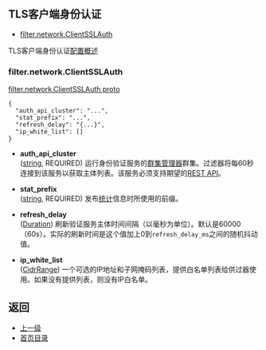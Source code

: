 ## TLS客户端身份认证

- [filter.network.ClientSSLAuth](#filternetworkclientsslauth)

TLS客户端身份认证[配置概述](../../../Configurationreference/Networkfilters/ClientTLSauthentication.md)

### filter.network.ClientSSLAuth
[filter.network.ClientSSLAuth proto](https://github.com/envoyproxy/data-plane-api/blob/master/api/filter/network/client_ssl_auth.proto#L13)

```
{
  "auth_api_cluster": "...",
  "stat_prefix": "...",
  "refresh_delay": "{...}",
  "ip_white_list": []
}
```

- **auth_api_cluster**<br />
	([string](https://developers.google.com/protocol-buffers/docs/proto#scalar), REQUIRED) 运行身份验证服务的[群集管理器](../../../Introduction/Architectureoverview/Clustermanager.md)群集。过滤器将每60秒连接到该服务以获取主体列表。该服务必须支持期望的[REST API](../../../Configurationreference/Networkfilters/ClientTLSauthentication.md)。

- **stat_prefix**<br />
	([string](https://developers.google.com/protocol-buffers/docs/proto#scalar), REQUIRED) 发布[统计](../../../Configurationreference/Networkfilters/ClientTLSauthentication.md)信息时所使用的前缀。

- **refresh_delay**<br />
	([Duration](https://developers.google.com/protocol-buffers/docs/reference/google.protobuf#duration)) 刷新验证服务主体时间间隔（以毫秒为单位）。默认是60000（60s）。实际的刷新时间是这个值加上0到`refresh_delay_ms`之间的随机抖动值。

- **ip_white_list**<br />
	([CidrRange](../../../v2APIreference/Networkaddresses.md#cidrrange)) 一个可选的IP地址和子网掩码列表，提供白名单列表给供过器使用。如果没有提供列表，则没有IP白名单。



## 返回
- [上一级](../Networkfilters.md)
- [首页目录](../../../README.md)

